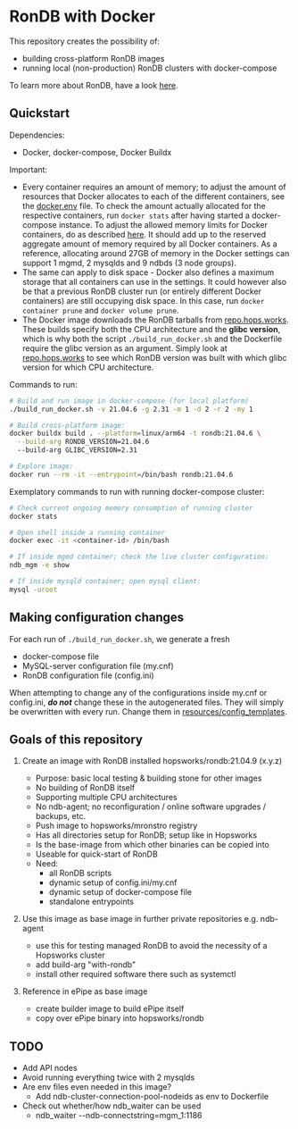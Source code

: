 # RonDB with Docker

This repository creates the possibility of:
- building cross-platform RonDB images
- running local (non-production) RonDB clusters with docker-compose

To learn more about RonDB, have a look [here](rondb.com).

## Quickstart

Dependencies:
- Docker, docker-compose, Docker Buildx

Important:
- Every container requires an amount of memory; to adjust the amount of resources that Docker allocates to each of the different containers, see the [docker.env](docker.env) file. To check the amount actually allocated for the respective containers, run `docker stats` after having started a docker-compose instance. To adjust the allowed memory limits for Docker containers, do as described [here](https://stackoverflow.com/a/44533437/9068781). It should add up to the reserved aggregate amount of memory required by all Docker containers. As a reference, allocating around 27GB of memory in the Docker settings can support 1 mgmd, 2 mysqlds and 9 ndbds (3 node groups).
- The same can apply to disk space - Docker also defines a maximum storage that all containers can use in the settings. It could however also be that a previous RonDB cluster run (or entirely different Docker containers) are still occupying disk space. In this case, run `docker container prune` and `docker volume prune`.
- The Docker image downloads the RonDB tarballs from [repo.hops.works](repo.hops.works). These builds specify both the CPU architecture and the **glibc version**, which is why both the script `./build_run_docker.sh` and the Dockerfile require the glibc version as an argument. Simply look at [repo.hops.works](repo.hops.works) to see which RonDB version was built with which glibc version for which CPU architecture.

Commands to run:
```bash
# Build and run image in docker-compose (for local platform)
./build_run_docker.sh -v 21.04.6 -g 2.31 -m 1 -d 2 -r 2 -my 1

# Build cross-platform image:
docker buildx build . --platform=linux/arm64 -t rondb:21.04.6 \
  --build-arg RONDB_VERSION=21.04.6
  --build-arg GLIBC_VERSION=2.31

# Explore image:
docker run --rm -it --entrypoint=/bin/bash rondb:21.04.6
```

Exemplatory commands to run with running docker-compose cluster:
```bash
# Check current ongoing memory consumption of running cluster
docker stats

# Open shell inside a running container
docker exec -it <container-id> /bin/bash

# If inside mgmd container; check the live cluster configuration:
ndb_mgm -e show

# If inside mysqld container; open mysql client:
mysql -uroot
```

## Making configuration changes

For each run of `./build_run_docker.sh`, we generate a fresh
- docker-compose file
- MySQL-server configuration file (my.cnf)
- RonDB configuration file (config.ini)

When attempting to change any of the configurations inside my.cnf or config.ini, ***do not*** change these in the autogenerated files. They will simply be overwritten with every run. Change them in [resources/config_templates](resources/config_templates).

## Goals of this repository

1. Create an image with RonDB installed hopsworks/rondb:21.04.9 (x.y.z)
   - Purpose: basic local testing & building stone for other images
   - No building of RonDB itself
   - Supporting multiple CPU architectures
   - No ndb-agent; no reconfiguration / online software upgrades / backups, etc.
   - Push image to hopsworks/mronstro registry
   - Has all directories setup for RonDB; setup like in Hopsworks
   - Is the base-image from which other binaries can be copied into
   - Useable for quick-start of RonDB
   - Need:
     - all RonDB scripts
     - dynamic setup of config.ini/my.cnf
     - dynamic setup of docker-compose file
     - standalone entrypoints

2. Use this image as base image in further private repositories e.g. ndb-agent
   - use this for testing managed RonDB to avoid the necessity of a Hopsworks cluster
   - add build-arg "with-rondb"
   - install other required software there such as systemctl

3. Reference in ePipe as base image
    - create builder image to build ePipe itself
    - copy over ePipe binary into hopsworks/rondb

## TODO

- Add API nodes
- Avoid running everything twice with 2 mysqlds
- Are env files even needed in this image?
  - Add ndb-cluster-connection-pool-nodeids as env to Dockerfile
- Check out whether/how ndb_waiter can be used
  - ndb_waiter --ndb-connectstring=mgm_1:1186
